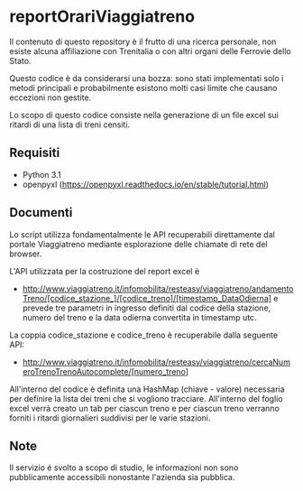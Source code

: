 # reportOrariViaggiatreno
Il contenuto di questo repository è il frutto di una ricerca personale, non esiste alcuna affiliazione con Trenitalia o con altri organi delle Ferrovie dello Stato.

Questo codice è da considerarsi una bozza: sono stati implementati solo i metodi principali e probabilmente esistono molti casi limite che causano eccezioni non gestite. 

Lo scopo di questo codice consiste nella generazione di un file excel sui ritardi di una lista di treni censiti.

## Requisiti
* Python 3.1 
* openpyxl (https://openpyxl.readthedocs.io/en/stable/tutorial.html)

## Documenti

Lo script utilizza fondamentalmente le API recuperabili direttamente dal portale Viaggiatreno mediante esplorazione delle chiamate di rete del browser.

L'API utilizzata per la costruzione del report excel è
* http://www.viaggiatreno.it/infomobilita/resteasy/viaggiatreno/andamentoTreno/[codice_stazione_]/[codice_treno]/[timestamp_DataOdierna]
e prevede tre parametri in ingresso definiti dal codice della stazione, numero del treno e la data odierna convertita in timestamp utc.

La coppia codice_stazione e codice_treno è recuperabile dalla seguente API:
* http://www.viaggiatreno.it/infomobilita/resteasy/viaggiatreno/cercaNumeroTrenoTrenoAutocomplete/[numero_treno]

All'interno del codice è definita una HashMap (chiave - valore) necessaria per definire la lista dei treni che si vogliono tracciare. 
All'interno del foglio excel verrà creato un tab per ciascun treno e per ciascun treno verranno forniti i ritardi giornalieri suddivisi per le varie stazioni.

## Note
Il servizio é svolto a scopo di studio, le informazioni non sono pubblicamente accessibili nonostante l'azienda sia pubblica.

